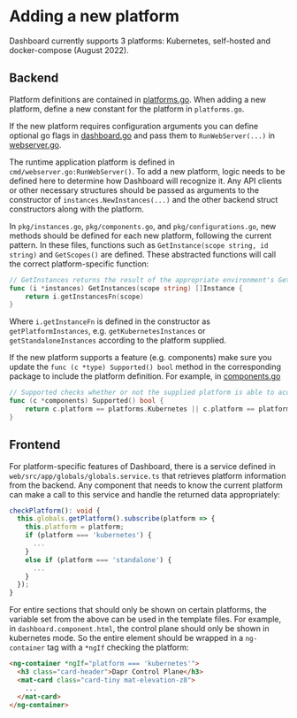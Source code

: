 # Adding a new platform

Dashboard currently supports 3 platforms: Kubernetes, self-hosted and docker-compose (August 2022).


## Backend

Platform definitions are contained in [platforms.go](../../pkg/platforms/platforms.go). When adding a new platform, define a new constant for the platform in `platforms.go`.

If the new platform requires configuration arguments you can define optional go flags in [dashboard.go](../../cmd/dashboard.go) and pass them to `RunWebServer(...)` in [webserver.go](../../cmd/webserver.go).

The runtime application platform is defined in `cmd/webserver.go:RunWebServer()`. To add a new platform, logic needs to be defined here to determine how Dashboard will recognize it. Any API clients or other necessary structures should be passed as arguments to the constructor of `instances.NewInstances(...)` and the other backend struct constructors along with the platform.

In `pkg/instances.go`, `pkg/components.go`, and `pkg/configurations.go`, new methods should be defined for each new platform, following the current pattern. In these files, functions such as `GetInstance(scope string, id string)` and `GetScopes()` are defined. These abstracted functions will call the correct platform-specific function:

```go
// GetInstances returns the result of the appropriate environment's GetInstance function
func (i *instances) GetInstances(scope string) []Instance {
	return i.getInstancesFn(scope)
}
```

Where `i.getInstanceFn` is defined in the constructor as `getPlatformInstances`, e.g. `getKubernetesInstances` or `getStandaloneInstances` according to the platform supplied.

If the new platform supports a feature (e.g. components) make sure you update the `func (c *type) Supported() bool` method in the corresponding package to include the platform definition.  For example, in [components.go](../../pkg/components/components.go)

```go
// Supported checks whether or not the supplied platform is able to access Dapr components
func (c *components) Supported() bool {
	return c.platform == platforms.Kubernetes || c.platform == platforms.Standalone || c.platform == platforms.DockerCompose
}
```

## Frontend

For platform-specific features of Dashboard, there is a service defined in `web/src/app/globals/globals.service.ts` that retrieves platform information from the backend. Any component that needs to know the current platform can make a call to this service and handle the returned data appropriately:

```typescript
checkPlatform(): void {
  this.globals.getPlatform().subscribe(platform => {
    this.platform = platform;
    if (platform === 'kubernetes') {
      ...
    }
    else if (platform === 'standalone') {
      ...
    }
  });
}
```

For entire sections that should only be shown on certain platforms, the variable set from the above can be used in the template files. For example, in `dashboard.component.html`, the control plane should only be shown in kubernetes mode. So the entire element should be wrapped in a `ng-container` tag with a `*ngIf` checking the platform:

```html
<ng-container *ngIf="platform === 'kubernetes'">
  <h3 class="card-header">Dapr Control Plane</h3>
  <mat-card class="card-tiny mat-elevation-z8">
    ...
  </mat-card>
</ng-container>
```
